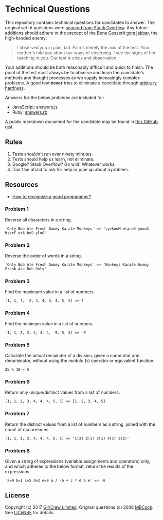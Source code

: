 # Technical Questions
This repository contains technical questions for candidates to answer. The original set of questions were [sourced from Stack Overflow][6]. Any future additions should adhere to the precept of the Bene Gesserit [gom jabbar][1], the high-handed enemy:

> I observed you in pain, lad. Pain's merely the axis of the test. Your mother's told you about our ways of observing. I see the signs of her teaching in you. Our test is crisis and observation.

Your additions should be both reasonably difficult and quick to finish. The point of the test must always be to observe and learn the candidate's methods and thought processes as we supply inceasingly complex problems. A good test **never** tries to eliminate a candidate through [arbitrary hardness][2].

Answers for the below problems are included for:

* JavaScript: [answers.js](answers.js)
* Ruby: [answers.rb](answers.rb)

A public markdown document for the candidate may be found in [this GitHub gist][5].

## Rules

1. Tests shouldn't run over ninety minutes.
2. Tests should help us learn, not eliminate.
3. Google? Stack Overflow? Go wild! Whatever works.
4. Don't be afraid to ask for help or pipe up about a problem.

## Resources

* [How to recognize a good programmer?][3]

### Problem 1
Reverse all characters in a string.

    'Only Bob Ate Fresh Gummy Karate Monkeys' => 'syeknoM etaraK ymmuG hserF etA boB ylnO'

### Problem 2
Reverse the order of words in a string.

    'Only Bob Ate Fresh Gummy Karate Monkeys' => 'Monkeys Karate Gummy Fresh Ate Bob Only'

### Problem 3
Find the maximum value in a list of numbers.

    [1, 1, 7,  2, 3, 4, 4, 4, 5, 5] => 7

### Problem 4
Find the minimum value in a list of numbers.

    [1, 1, 2, 3, 4, 4, 4, -9, 5, 5] => -9

### Problem 5
Calculate the actual remainder of a division, given a numerator and denominator, without using the modulo (`%`) operator or equivalent function.

    25 % 10 = 5

### Problem 6
Return only unique/distinct values from a list of numbers.

    [1, 1, 2, 3, 4, 4, 4, 5, 5] => [1, 2, 3, 4, 5]

### Problem 7
Return the distinct values from a list of numbers as a string, joined with the count of occurrences.

    [1, 1, 2, 3, 4, 4, 4, 5, 5] => '1(2) 2(1) 3(1) 4(3) 5(2)'

### Problem 8
Given a string of expressions (variable assignments and operators) only, and which adheres to the below format, return the results of the expressions.

    'a=9 b=1 c=5 d=2 e=9 a / -b + c * d % e' => -8

## License
Copyright (c) 2017 [GirlCrew Limited][3]. Original questions (c) 2008 [MBCook][7]. See [LICENSE](LICENSE) for details.

[1]: http://dune.wikia.com/wiki/Gom_Jabbar "Gom Jabbar"
[2]: http://www.jasonbock.net/jb/News/Item/7c334037d1a9437d9fa6506e2f35eaac "If Carpenters Were Hired Like Programmers"
[3]: https://www.girtlcrew.com "GirlCrew"
[4]: https://softwareengineering.stackexchange.com/questions/33816/how-to-recognize-a-good-programmer "How to recognize a good programmer?"
[5]: https://gist.github.com/bhalash/a8d93592c4ecefbbcec789f43728f8a2 "Fiendishly-Difficult Candidate Questions (Muahahahahaha)"
[6]: https://stackoverflow.com/questions/117812/alternate-fizzbuzz-questions/117891#117891 "Alternate FizzBuzz Questions"
[7]: https://stackoverflow.com/users/18189/mbcook "MBCook"

